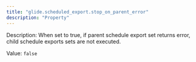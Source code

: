 ```yaml
---
title: "glide.scheduled_export.stop_on_parent_error"
description: "Property"
---
```


Description: When set to true, if parent schedule export set returns error, child schedule exports sets are not executed.

Value: `false`